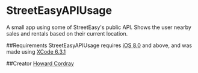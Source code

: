 StreetEasyAPIUsage
=========================

A small app using some of StreetEasy's public API. Shows the user nearby sales and rentals based on their current location.

##Requirements
StreetEasyAPIUsage requires [iOS 8.0](http://developer.apple.com/library/ios/#releasenotes/General/WhatsNewIniPhoneOS/Articles/iPhoneOS4.html) and above, and was made using [XCode 6.3.1](https://developer.apple.com/library/ios/releasenotes/DeveloperTools/RN-Xcode/Chapters/xc6_release_notes.html)


##Creator
[Howard Cordray](https://github.com/hcordray218)
